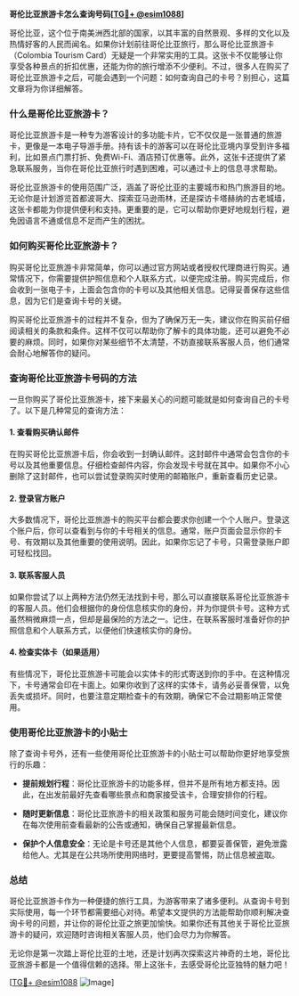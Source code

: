 **哥伦比亚旅游卡怎么查询号码[[TG💪+ @esim1088](https://t.me/s/esim1088)]**

哥伦比亚，这个位于南美洲西北部的国家，以其丰富的自然景观、多样的文化以及热情好客的人民而闻名。如果你计划前往哥伦比亚旅行，那么哥伦比亚旅游卡（Colombia Tourism Card）无疑是一个非常实用的工具。这张卡不仅能够让你享受各种景点的折扣优惠，还能为你的旅行增添不少便利。不过，很多人在购买了哥伦比亚旅游卡之后，可能会遇到一个问题：如何查询自己的卡号？别担心，这篇文章将为你详细解答。

### 什么是哥伦比亚旅游卡？

哥伦比亚旅游卡是一种专为游客设计的多功能卡片，它不仅仅是一张普通的旅游卡，更像是一本电子导游手册。持有该卡的游客可以在哥伦比亚境内享受到许多福利，比如景点门票打折、免费Wi-Fi、酒店预订优惠等。此外，这张卡还提供了紧急联系服务，当你在哥伦比亚旅行时遇到困难，可以通过卡上的信息寻求帮助。

哥伦比亚旅游卡的使用范围广泛，涵盖了哥伦比亚的主要城市和热门旅游目的地。无论你是计划游览首都波哥大、探索亚马逊雨林，还是探访卡塔赫纳的古老城墙，这张卡都能为你提供便利和支持。更重要的是，它可以帮助你更好地规划行程，避免因语言不通或信息不足而产生的困扰。

### 如何购买哥伦比亚旅游卡？

购买哥伦比亚旅游卡非常简单，你可以通过官方网站或者授权代理商进行购买。通常情况下，你需要提供护照信息和个人联系方式，以便完成注册。购买完成后，你会收到一张电子卡，上面会包含你的卡号以及其他相关信息。记得妥善保存这些信息，因为它们是查询卡号的关键。

购买哥伦比亚旅游卡的过程并不复杂，但为了确保万无一失，建议你在购买前仔细阅读相关的条款和条件。这样不仅可以帮助你了解卡的具体功能，还可以避免不必要的麻烦。同时，如果你对某些细节不太清楚，不妨直接联系客服人员，他们通常会耐心地解答你的疑问。

### 查询哥伦比亚旅游卡号码的方法

一旦你购买了哥伦比亚旅游卡，接下来最关心的问题可能就是如何查询自己的卡号了。以下是几种常见的查询方法：

#### 1. 查看购买确认邮件

在购买哥伦比亚旅游卡后，你会收到一封确认邮件。这封邮件中通常会包含你的卡号以及其他重要信息。仔细检查邮件内容，你会发现卡号就在其中。如果你不小心删除了这封邮件，也可以尝试登录购买时使用的邮箱账户，重新查看历史记录。

#### 2. 登录官方账户

大多数情况下，哥伦比亚旅游卡的购买平台都会要求你创建一个个人账户。登录这个账户后，你可以查看到与你的卡号相关的信息。通常，账户页面会显示你的卡号、有效期以及其他重要的使用说明。因此，如果你忘记了卡号，只需登录账户即可轻松找回。

#### 3. 联系客服人员

如果你尝试了以上两种方法仍然无法找到卡号，那么可以直接联系哥伦比亚旅游卡的客服人员。他们会根据你的身份信息核实你的身份，并为你提供卡号。这种方式虽然稍微麻烦一点，但却是最保险的方法之一。记住，在联系客服时准备好你的护照信息和个人联系方式，以便他们快速核实你的身份。

#### 4. 检查实体卡（如果适用）

有些情况下，哥伦比亚旅游卡可能会以实体卡的形式寄送到你的手中。在这种情况下，卡号通常会印在卡面上。如果你收到了这样的实体卡，请务必妥善保管，以免丢失或损坏。同时，也要注意定期检查卡的有效期，确保它不会过期影响正常使用。

### 使用哥伦比亚旅游卡的小贴士

除了查询卡号外，还有一些使用哥伦比亚旅游卡的小贴士可以帮助你更好地享受旅行的乐趣：

- **提前规划行程**：哥伦比亚旅游卡的功能多样，但并不是所有地方都支持。因此，在出发前最好先查看哪些景点和商家接受该卡，合理安排你的行程。
  
- **随时更新信息**：哥伦比亚旅游卡的相关政策和服务可能会随时间变化，建议你在每次使用前查看最新的公告或通知，确保自己掌握最新信息。

- **保护个人信息安全**：无论是卡号还是其他个人信息，都要妥善保管，避免泄露给他人。尤其是在公共场所使用网络时，更要提高警惕，防止信息被盗取。

### 总结

哥伦比亚旅游卡作为一种便捷的旅行工具，为游客带来了诸多便利。从查询卡号到实际使用，每一个环节都需要细心对待。希望本文提供的方法能帮助你顺利解决查询卡号的问题，并让你的哥伦比亚之旅更加愉快。如果你还有其他关于哥伦比亚旅游卡的疑问，欢迎随时咨询相关客服人员，他们会尽力为你解答。

无论你是第一次踏上哥伦比亚的土地，还是计划再次探索这片神奇的土地，哥伦比亚旅游卡都是一个值得信赖的选择。带上这张卡，去感受哥伦比亚独特的魅力吧！

[[TG💪+ @esim1088](https://t.me/s/esim1088) ![Image](https://i.postimg.cc/4NQfJmqS/Snipaste-2025-05-13-00-14-12.png)]